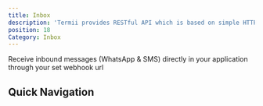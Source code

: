 ```yaml
---
title: Inbox
description: 'Termii provides RESTful API which is based on simple HTTP POST/GET requests. Our API lets you create, send, and verify messages, as well as, track your delivery statistics.'
position: 18
Category: Inbox
---
```


 Receive inbound messages (WhatsApp & SMS) directly in your application through your set webhook url

## Quick Navigation

<inbox-navigation-component></inbox-navigation-component>
